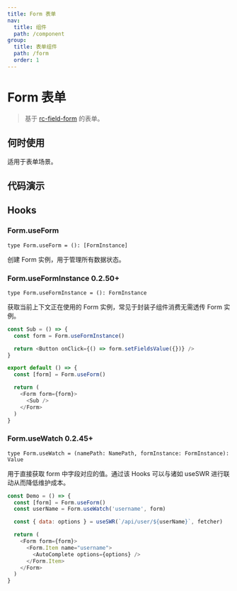 ```yaml
---
title: Form 表单
nav:
  title: 组件
  path: /component
group:
  title: 表单组件
  path: /form
  order: 1
---
```


# Form 表单

> 基于 [rc-field-form](https://github.com/react-component/field-form) 的表单。

## 何时使用

适用于表单场景。

## 代码演示

<code src="./__fixtures__/base.tsx"></code>

<code src="./__fixtures__/ref.tsx"></code>

<code src="./__fixtures__/context.tsx"></code>

<code src="./__fixtures__/deps.tsx"></code>

<code src="./__fixtures__/list.tsx"></code>

<code src="./__fixtures__/use-form-instance.tsx"></code>

## Hooks

### Form.useForm

`type Form.useForm = (): [FormInstance]`

创建 Form 实例，用于管理所有数据状态。

### Form.useFormInstance <Badge>0.2.50+</Badge>

`type Form.useFormInstance = (): FormInstance`

获取当前上下文正在使用的 Form 实例，常见于封装子组件消费无需透传 Form 实例。

```js | pure
const Sub = () => {
  const form = Form.useFormInstance()

  return <Button onClick={() => form.setFieldsValue({})} />
}

export default () => {
  const [form] = Form.useForm()

  return (
    <Form form={form}>
      <Sub />
    </Form>
  )
}
```

### Form.useWatch <Badge>0.2.45+</Badge>

`type Form.useWatch = (namePath: NamePath, formInstance: FormInstance): Value`

用于直接获取 form 中字段对应的值。通过该 Hooks 可以与诸如 useSWR 进行联动从而降低维护成本。

```js | pure
const Demo = () => {
  const [form] = Form.useForm()
  const userName = Form.useWatch('username', form)

  const { data: options } = useSWR(`/api/user/${userName}`, fetcher)

  return (
    <Form form={form}>
      <Form.Item name="username">
        <AutoComplete options={options} />
      </Form.Item>
    </Form>
  )
}
```
